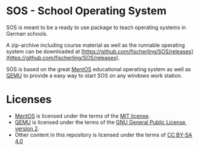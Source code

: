 # SOS - School Operating System

SOS is meant to be a ready to use package to teach operating systems in
German schools.

A zip-archive including course material as well as the runnable operating system can be downloaded at [https://github.com/fischerling/SOS/releases](https://github.com/fischerling/SOS/releases).

SOS is based on the great [MentOS](https://mentos-team.github.io/) educational
operating system as well as [QEMU](https://www.qemu.org/) to provide a easy way
to start SOS on any windows work station.

# Licenses

* [MentOS](https://mentos-team.github.io/) is licensed under the terms of the [MIT license](https://github.com/mentos-team/MentOS/blob/1832c77fdb20e8a56f2acb7e5ba71dcdfb02bbe9/LICENSE.md).
* [QEMU](https://wiki.qemu.org/License) is licensed under the terms of the [GNU General Public License, version 2](https://www.gnu.org/licenses/old-licenses/gpl-2.0.html).
* Other content in this repository is licensed under the terms of [CC BY-SA 4.0](https://creativecommons.org/licenses/by-sa/4.0/)
